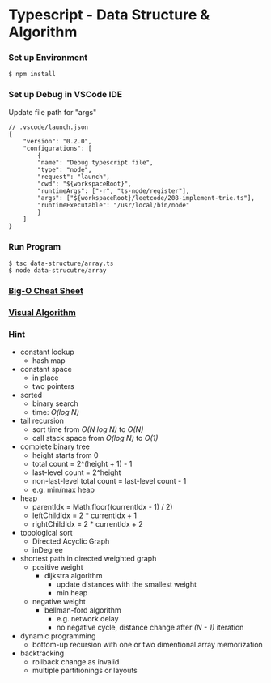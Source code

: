 # Typescript - Data Structure & Algorithm

### Set up Environment

    $ npm install

### Set up Debug in VSCode IDE

Update file path for "args"

    // .vscode/launch.json
    {
        "version": "0.2.0",
        "configurations": [
            {
            "name": "Debug typescript file",
            "type": "node",
            "request": "launch",
            "cwd": "${workspaceRoot}",
            "runtimeArgs": ["-r", "ts-node/register"],
            "args": ["${workspaceRoot}/leetcode/208-implement-trie.ts"],
            "runtimeExecutable": "/usr/local/bin/node"
            }
        ]
    }

### Run Program

    $ tsc data-structure/array.ts
    $ node data-strucutre/array

### [Big-O Cheat Sheet](https://www.bigocheatsheet.com/)

### [Visual Algorithm](https://visualgo.net/en)

### Hint

- constant lookup
  - hash map
- constant space
  - in place
  - two pointers
- sorted
  - binary search
  - time: _O(log N)_
- tail recursion
  - sort time from _O(N log N)_ to _O(N)_
  - call stack space from _O(log N)_ to _O(1)_
- complete binary tree
  - height starts from 0
  - total count = 2^(height + 1) - 1
  - last-level count = 2^height
  - non-last-level total count = last-level count - 1
  - e.g. min/max heap
- heap
  - parentIdx = Math.floor((currentIdx - 1) / 2)
  - leftChildIdx = 2 \* currentIdx + 1
  - rightChildIdx = 2 \* currentIdx + 2
- topological sort
  - Directed Acyclic Graph
  - inDegree
- shortest path in directed weighted graph
  - positive weight
    - dijkstra algorithm
      - update distances with the smallest weight
      - min heap
  - negative weight
    - bellman-ford algorithm
      - e.g. network delay
      - no negative cycle, distance change after _(N - 1)_ iteration
- dynamic programming
  - bottom-up recursion with one or two dimentional array memorization
- backtracking
  - rollback change as invalid
  - multiple partitionings or layouts
